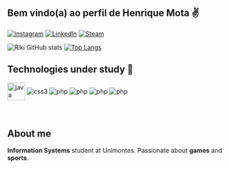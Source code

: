 
## Bem vindo(a) ao perfil de Henrique Mota ✌️

[![Instagram](https://img.shields.io/badge/Instagram-E4405F?style=for-the-badge&logo=instagram&logoColor=white)](https://www.instagram.com/riki.mota/)
[![LinkedIn](https://img.shields.io/badge/LinkedIn-0077B5?style=for-the-badge&logo=linkedin&logoColor=white)](https://www.linkedin.com/in/henrique-mota-64065b250/)
[![Steam](https://img.shields.io/badge/Steam-000000?style=for-the-badge&logo=steam&logoColor=white)](https://steamcommunity.com/id/rikimota/)

![Riki GitHub stats](https://github-readme-stats.vercel.app/api?username=rikimota&show_icons=true&theme=radical) [![Top Langs](https://github-readme-stats.vercel.app/api/top-langs/?username=anuraghazra&layout=compact)](https://github.com/anuraghazra/github-readme-stats)

## Technologies under study 📖

<div style="display: inline_block">
    <img align="center" alt="java" src="https://cdn.jsdelivr.net/gh/devicons/devicon@latest/icons/java/java-original-wordmark.svg" width="40" height="40">
    <img align="center" alt="css3" src="https://img.shields.io/badge/CSS3-1572B6?style=for-the-badge&logo=css3&logoColor=white">
    <img align="center" alt="php" src="https://img.shields.io/badge/PHP-777BB4?style=for-the-badge&logo=php&logoColor=white">
    <img align="center" alt="php" src="https://img.shields.io/badge/Wordpress-21759B?style=for-the-badge&logo=wordpress&logoColor=white">
    <img align="center" alt="php" src="https://img.shields.io/badge/MySQL-005C84?style=for-the-badge&logo=mysql&logoColor=white">
    <img align="center" alt="php" src="https://img.shields.io/badge/MariaDB-003545?style=for-the-badge&logo=mariadb&logoColor=white">
</div>
<br><br>

## About me

<p><b>Information Systems</b> student at Unimontes. Passionate about <b>games</b> and <b>sports</b>.</p>
